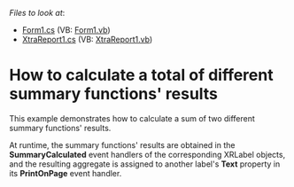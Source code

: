 <!-- default file list -->
*Files to look at*:

* [Form1.cs](./CS/ComplexSummary/Form1.cs) (VB: [Form1.vb](./VB/ComplexSummary/Form1.vb))
* [XtraReport1.cs](./CS/ComplexSummary/XtraReport1.cs) (VB: [XtraReport1.vb](./VB/ComplexSummary/XtraReport1.vb))
<!-- default file list end -->
# How to calculate a total of different summary functions' results


<p>This example demonstrates how to calculate a sum of two different summary functions' results.</p><p>At runtime, the summary functions' results are obtained in the <strong>SummaryCalculated</strong> event handlers of the corresponding XRLabel objects, and the resulting aggregate is assigned to another label's <strong>Text</strong> property in its <strong>PrintOnPage</strong> event handler.</p>

<br/>



